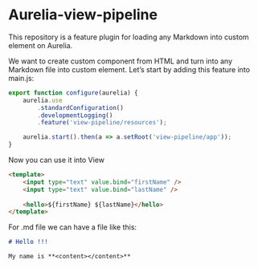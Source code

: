 # Aurelia-view-pipeline

This repository is a feature plugin for loading any Markdown into custom element on Aurelia.

We want to create custom component from HTML and turn into any Markdown file into custom element.
Let’s start by adding this feature into main.js:

``` javascript
export function configure(aurelia) {
    aurelia.use
        .standardConfiguration()
        .developmentLogging()
        .feature('view-pipeline/resources');

    aurelia.start().then(a => a.setRoot('view-pipeline/app'));
}
```

Now you can use it into View
``` html
<template>
    <input type="text" value.bind="firstName" />
    <input type="text" value.bind="lastName" />
    
    <hello>${firstName} ${lastName}</hello>
</template>
```

For .md file we can have a file like this:
``` markdown
# Hello !!!

My name is **<content></content>**

```



